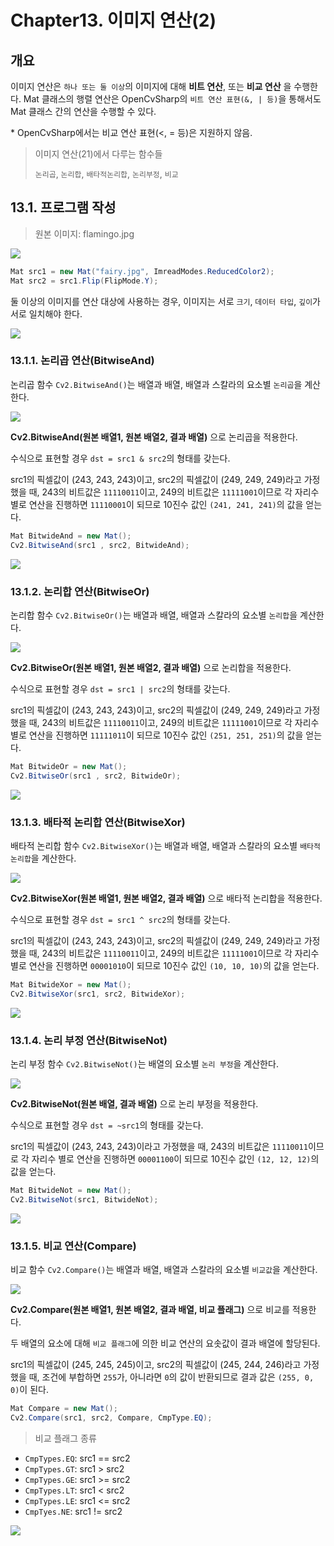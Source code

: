 # **Chapter13. 이미지 연산(2)**
## **개요**
이미지 연산은 `하나 또는 둘 이상`의 이미지에 대해 **비트 연산**, 또는 **비교 연산** 을 수행한다. Mat 클래스의 행렬 연산은 OpenCvSharp의 `비트 연산 표현(&, | 등)`을 통해서도 Mat 클래스 간의 연산을 수행할 수 있다.

\* OpenCvSharp에서는 비교 연산 표현(<, = 등)은 지원하지 않음.

> 이미지 연산(21)에서 다루는 함수들
> 
> `논리곱`, `논리합`, `배타적논리합`, `논리부정`, `비교`

## **13.1. 프로그램 작성**

> 원본 이미지: flamingo.jpg

![](./img/13/0.png)

```cs
Mat src1 = new Mat("fairy.jpg", ImreadModes.ReducedColor2);
Mat src2 = src1.Flip(FlipMode.Y);
```

둘 이상의 이미지를 연산 대상에 사용하는 경우, 이미지는 서로 `크기`, `데이터 타입`, `깊이`가 서로 일치해야 한다.

![](./img/13/1.png)

### **13.1.1. 논리곱 연산(BitwiseAnd)**
논리곱 함수 `Cv2.BitwiseAnd()`는 배열과 배열, 배열과 스칼라의 요소별 `논리곱`을 계산한다.

![](./img/13/2.png)

**Cv2.BitwiseAnd(원본 배열1, 원본 배열2, 결과 배열)** 으로 논리곱을 적용한다.

수식으로 표현할 경우 `dst = src1 & src2`의 형태를 갖는다.

src1의 픽셀값이 (243, 243, 243)이고, src2의 픽셀값이 (249, 249, 249)라고 가정했을 때, 243의 비트값은 `11110011`이고, 249의 비트값은 `11111001`이므로 각 자리수 별로 연산을 진행하면 `11110001`이 되므로 10진수 값인 `(241, 241, 241)`의 값을 얻는다.

```cs
Mat BitwideAnd = new Mat();
Cv2.BitwiseAnd(src1 , src2, BitwideAnd);
```

![](./img/13/3.png)

### **13.1.2. 논리합 연산(BitwiseOr)**
논리합 함수 `Cv2.BitwiseOr()`는 배열과 배열, 배열과 스칼라의 요소별 `논리합`을 계산한다.

![](./img/13/4.png)

**Cv2.BitwiseOr(원본 배열1, 원본 배열2, 결과 배열)** 으로 논리합을 적용한다.

수식으로 표현할 경우 `dst = src1 | src2`의 형태를 갖는다.

src1의 픽셀값이 (243, 243, 243)이고, src2의 픽셀값이 (249, 249, 249)라고 가정했을 때, 243의 비트값은 `11110011`이고, 249의 비트값은 `11111001`이므로 각 자리수 별로 연산을 진행하면 `11111011`이 되므로 10진수 값인 `(251, 251, 251)`의 값을 얻는다.

```cs
Mat BitwideOr = new Mat();
Cv2.BitwiseOr(src1 , src2, BitwideOr);
```

![](./img/13/5.png)

### **13.1.3. 배타적 논리합 연산(BitwiseXor)**
배타적 논리합 함수 `Cv2.BitwiseXor()`는 배열과 배열, 배열과 스칼라의 요소별 `배타적 논리합`을 계산한다.

![](./img/13/6.png)

**Cv2.BitwiseXor(원본 배열1, 원본 배열2, 결과 배열)** 으로 배타적 논리합을 적용한다.

수식으로 표현할 경우 `dst = src1 ^ src2`의 형태를 갖는다.

src1의 픽셀값이 (243, 243, 243)이고, src2의 픽셀값이 (249, 249, 249)라고 가정했을 때, 243의 비트값은 `11110011`이고, 249의 비트값은 `11111001`이므로 각 자리수 별로 연산을 진행하면 `00001010`이 되므로 10진수 값인 `(10, 10, 10)`의 값을 얻는다.

```cs
Mat BitwideXor = new Mat();
Cv2.BitwiseXor(src1, src2, BitwideXor);
```

![](./img/13/7.png)

### **13.1.4. 논리 부정 연산(BitwiseNot)**
논리 부정 함수 `Cv2.BitwiseNot()`는 배열의 요소별 `논리 부정`을 계산한다.

![](./img/13/8.png)

**Cv2.BitwiseNot(원본 배열, 결과 배열)** 으로 논리 부정을 적용한다.

수식으로 표현할 경우 `dst = ~src1`의 형태를 갖는다.

src1의 픽셀값이 (243, 243, 243)이라고 가정했을 때, 243의 비트값은 `11110011`이므로 각 자리수 별로 연산을 진행하면 `00001100`이 되므로 10진수 값인 `(12, 12, 12)`의 값을 얻는다.

```cs
Mat BitwideNot = new Mat();
Cv2.BitwiseNot(src1, BitwideNot);
```

![](./img/13/9.png)

### **13.1.5. 비교 연산(Compare)**
비교 함수 `Cv2.Compare()`는 배열과 배열, 배열과 스칼라의 요소별 `비교값`을 계산한다.

![](./img/13/10.png)

**Cv2.Compare(원본 배열1, 원본 배열2, 결과 배열, 비교 플래그)** 으로 비교를 적용한다.

두 배열의 요소에 대해 `비교 플래그`에 의한 비교 연산의 요솟값이 결과 배열에 할당된다.

src1의 픽셀값이 (245, 245, 245)이고, src2의 픽셀값이 (245, 244, 246)라고 가정했을 때, 조건에 부합하면 `255`가, 아니라면 `0`의 값이 반환되므로 결과 값은 `(255, 0, 0)`이 된다.

```cs
Mat Compare = new Mat();
Cv2.Compare(src1, src2, Compare, CmpType.EQ);
```

> 비교 플래그 종류
* `CmpTypes.EQ`: src1 == src2
* `CmpTypes.GT`: src1 > src2
* `CmpTypes.GE`: src1 >= src2
* `CmpTypes.LT`: src1 < src2
* `CmpTypes.LE`: src1 <= src2
* `CmpTyes.NE`: src1 != src2

![](./img/13/11.png)